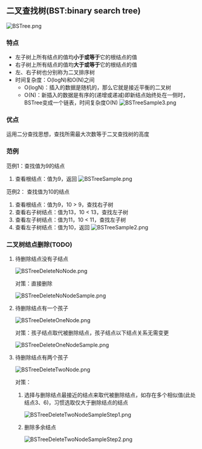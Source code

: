 ## 二叉查找树(BST:binary search tree)
![BSTree.png](bstree/BSTree.png)

### 特点
* 左子树上所有结点的值均**小于或等于**它的根结点的值
* 右子树上所有结点的值均**大于或等于**它的根结点的值
* 左、右子树也分别称为二叉排序树
* 时间复杂度：O(logN)和O(N)之间
    * O(logN)：插入的数据是随机的，那么它就是接近平衡的二叉树
    * O(N)：新插入的数据是有序的(递增或递减)即新结点始终处在一侧时，BSTree变成一个链表，时间复杂度O(N)
      ![BSTreeSample3.png](bstree/BSTreeSample3.png)
      
### 优点
运用二分查找思想，查找所需最大次数等于二叉查找树的高度

### 范例

范例1：查找值为9的结点

1. 查看根结点：值为9，返回
![BSTreeSample.png](bstree/BSTreeSample.png)

范例2： 查找值为10的结点
1. 查看根结点：值为9，10 > 9，查找右子树
2. 查看右子树结点：值为13，10 < 13，查找左子树
3. 查看左子树结点：值为11，10 < 11，查找左子树
4. 查看左子树结点：值为10，返回
![BSTreeSample2.png](bstree/BSTreeSample2.png)

### 二叉树结点删除(TODO)

1. 待删除结点没有子结点

    ![BSTreeDeleteNoNode.png](bstree/BSTreeDeleteNoNode.png)

    对策：直接删除
   
     ![BSTreeDeleteNoNodeSample.png](bstree/BSTreeDeleteNoNodeSample.png)

2. 待删除结点有一个孩子

    ![BSTreeDeleteOneNode.png](bstree/BSTreeDeleteOneNode.png)

   对策：孩子结点取代被删除结点，孩子结点以下结点关系无需变更

   ![BSTreeDeleteOneNodeSample.png](bstree/BSTreeDeleteOneNodeSample.png)

3. 待删除结点有两个孩子

    ![BSTreeDeleteTwoNode.png](bstree/BSTreeDeleteTwoNode.png)

   对策：
    1. 选择与删除结点最接近的结点来取代被删除结点，如存在多个相似值(此处结点3、6)，习惯选取仅大于删除结点的结点
    
        ![BSTreeDeleteTwoNodeSampleStep1.png](bstree/BSTreeDeleteTwoNodeSampleStep1.png)

    2. 删除多余结点
    
        ![BSTreeDeleteTwoNodeSampleStep2.png](bstree/BSTreeDeleteTwoNodeSampleStep2.png)

